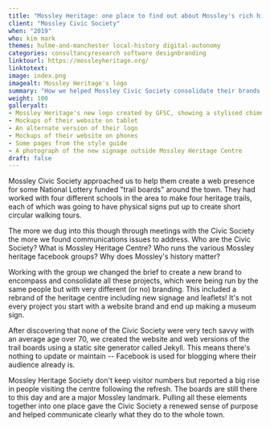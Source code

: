 ```yaml
---
title: "Mossley Heritage: one place to find out about Mossley's rich history"
client: "Mossley Civic Society"
when: "2019"
who: kim mark
themes: hulme-and-manchester local-history digital-autonomy
categories: consultancyresearch software designbranding
linktourl: https://mossleyheritage.org/
linktotext:
image: index.png
imagealt: Mossley Heritage's logo
summary: "How we helped Mossley Civic Society consolidate their brands with a zero maintenance website -- and even make some museum signs"
weight: 100
galleryalt:
- Mossley Heritage's new logo created by GFSC, showing a stylised chimney and rooftops
- Mockups of their website on tablet
- An alternate version of their logo
- Mockups of their website on phones
- Some pages from the style guide
- A photograph of the new signage outside Mossley Heritage Centre
draft: false
---
```


Mossley Civic Society approached us to help them create a web presence for some National Lottery funded "trail boards" around the town. They had worked with four different schools in the area to make four heritage trails, each of which was going to have physical signs put up to create short circular walking tours.

The more we dug into this though through meetings with the Civic Society the more we found communications issues to address. Who are the Civic Society? What is Mossley Heritage Centre? Who runs the various Mossley heritage facebook groups? Why does Mossley's history matter?

Working with the group we changed the brief to create a new brand to encompass and consolidate all these projects, which were being run by the same people but with very different (or no) branding. This included a rebrand of the heritage centre including new signage and leaflets! It's not every project you start with a website brand and end up making a museum sign.

After discovering that none of the Civic Society were very tech savvy with an average age over 70, we created the website and web versions of the trail boards using a static site generator called Jekyll. This means there's nothing to update or maintain -- Facebook is used for blogging where their audience already is.

Mossley Heritage Society don't keep visitor numbers but reported a big rise in people visiting the centre following the refresh. The boards are still there to this day and are a major Mossley landmark. Pulling all these elements together into one place gave the Civic Society a renewed sense of purpose and helped communicate clearly what they do to the whole town.
